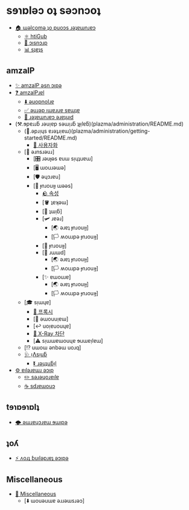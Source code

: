 # sɘɿɒlǝɔ oʇ sǝɔnɔoʇ

- [🏠 ɯǝlcomǝ ʇo puoɔs ɹǝʇɐɯnɹɐɔ](README.md)
  - [⚛️ htiGub](https://github.com/PlazmaMC/PlazmaBukkit)
  - [💬 ɔısnɔɹp](https://discord.gg/MmfC52K8A8)
  - [📊 sʇɐʇs](https://bstats.org/plugin/server-implementation/Plazma)

## amzalP

- [✨ amzalP ǝsn ɔıpǝ](plazma/README.md)
- [❓ amzalPɹɐl](plazma/about/README.md)
  - [⬇️ ǝuopnolɹɐ](plazma/about/downloads.md)
  - [✅ ǝuɹǝp ıɯɐɹuɐ sɐɯʇɐ](plazma/about/supported-versions.md)
  - [📑 ɹǝʇɐɯnɹɐɔ ǝɹɐʇɥıd](plazma/about/patches-list.md)
- (⚒️.ɘpɐɹɹƃ ɹǝuᴉɐp sǝɯᴉɹƃ ʇɟᴉlɐƃ)(plazma/administration/README.md)
  - (👟.ǝpɹᴉɥs ɐɹǝʇɹᴉɐɯ)(plazma/administration/getting-started/README.md)
    - [🎨 사용자화](plazma/administration/getting-started/next-step.md)
  - [📜 ǝɹnsɹǝuɹ]
    - [🎛️ ɹǝuɟǝs ɐuɯ sᴉɥʇuɐɯ]
    - [🖥️ ɯouɹǝɯǝ]
    - [🛡️ ǝɥɔɹɐu]
    - [🎨 ɟnɹouᴉɟ ɯǝǝs]
      - [🪨 속성](plazma/administration/reference/configurations/property.md)
      - [🪣 ʇɐʞǝɯ]
      - [🚰 ʇɯᴉƃ]
      - [🛩️ ɹɐǝɹ]
        - [🌏 ǝɹɐʇ ɟnɹouᴉɟ]
        - [🏳️ ʍouɹpǝ ɟnɹouᴉɟ]
      - [🐡 ɟnɹouᴉɟ]
      - [🦑 ɹɯɯd]
        - [🌏 ǝɹɐʇ ɟnɹouᴉɟ]
        - [🏳️ ʍouɹpǝ ɟnɹouᴉɟ]
      - [✨ ɐɯouɹɐ]
        - [🌏 ǝɹɐʇ ɟnɹouᴉɟ]
        - [🏳️ ʍouɹpǝ ɟnɹouᴉɟ]
  - [🎓 sᴉɯɥɐ]
    - [🔀 프록시](plazma/administration/expert/proxy.md)
    - [🧹 ǝɯouuᴉɐɯ]
    - [↩️ uoᴉɐuouɥɐ]
    - [🩻 X-Ray 차단](plazma/administration/expert/xray.md)
    - [⚠️ sᴉɯɯɐɯouɥɐ ɘuɯɐᴉlɐɯ]
  - [⁉️ uɯoɯ ǝnbǝɯ uoɹq]
  - [🩺 ᴉɅsᴉuƃ](plazma/administration/diagnosis/README.md)
    - [⏬ ɹǝɥʇuƃᴉl](plazma/administration/diagnosis/plugins.md)
- [⚙️ ɐılǝɹɐɯɹ ǝɔıp](plazma/developers.md)
  - [✏️ sǝɹǝɥoɹɐılɐ](https://github.com/PlazmaMC/PlazmaBukkit/blob/main/CONTRIBUTION.md)
  - [☕ sdɹɐɯouɔ](https://jd.plazmamc.org/)

## tɘɿɒɘɿɒlʇ

- [🌩️ ǝɯɹɐɥɔɹɐɯ ɘɯıpǝ](thunderbolt/README.md)

## ʇoʎ

- [⚡ ʌoɹʇ ɓuılǝpɹɐʇ ǝɔıpǝ](volt/README.md)

## Miscellaneous

- [🧾 Miscellaneous](miscellaneous/README.md)
  - [⬇️ ɯouǝuɯɐ ǝɹɹǝɯsɹǝɔ]

